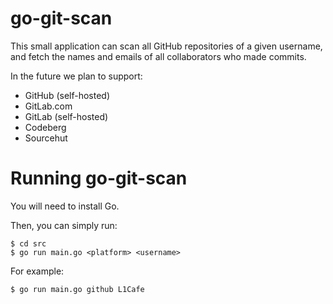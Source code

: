 # go-git-scan

This small application can scan all GitHub repositories of a given username, and fetch the names and emails of all collaborators who made commits.

In the future we plan to support:
- GitHub (self-hosted)
- GitLab.com
- GitLab (self-hosted)
- Codeberg
- Sourcehut

# Running go-git-scan

You will need to install Go.

Then, you can simply run:

```
$ cd src
$ go run main.go <platform> <username>
```

For example:

```
$ go run main.go github L1Cafe
```